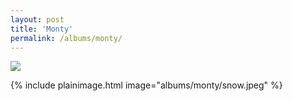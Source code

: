 ```yaml
---
layout: post
title: 'Monty'
permalink: /albums/monty/
---
```

<img style="display: block; margin: auto;" src="https://salvadorbuse.github.io//microtubule_website/assets/img/abstractfigure.jpg">

{% include plainimage.html image="albums/monty/snow.jpeg" %}
